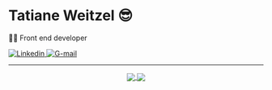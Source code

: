 # Tatiane Weitzel 😎

👩‍💻 Front end developer





<a href="https://www.linkedin.com/in/tatiane-weitzel/" target="_blank">
<img src="https://img.shields.io/badge/Tatiane Weitzel-ff6e95.svg?&style=flat-square&logo=linkedin&logoColor=white" alt="Linkedin">
</a>
<a href="https://img.shields.io/badge/-gmail-c14438?style=flat-square&logo=Gmail&logoColor=white&link=mailto:weitzeltati@gmail.com" target="_blank">
<img src="https://img.shields.io/badge/Gmail-ff6e95.svg?&style=flat-square&logo=Gmail&logoColor=white" alt="G-mail">
</a>



---


<div align="center">
  <a href="https://github.com/weitzz" align="center">
   <img align="center" src="https://github-readme-stats.vercel.app/api/top-langs/?username=weitzz&layout=compact&show_icons=true&theme=dracula">
</a>
  
  
  <a href="https://github.com/weitzz" align="center">
   <img align="center" src="https://github-readme-stats.vercel.app/api?username=weitzz&show_icons=true&theme=dracula">
</a>


</div>

<!--
**weitzz/weitzz** is a ✨ _special_ ✨ repository because its `README.md` (this file) appears on your GitHub profile.

Here are some ideas to get you started:

- 🔭 I’m currently working on ...
- 🌱 I’m currently learning ...
- 👯 I’m looking to collaborate on ...
- 🤔 I’m looking for help with ...
- 💬 Ask me about ...
- 📫 How to reach me: ...
- 😄 Pronouns: ...
- ⚡ Fun fact: ...
-->
